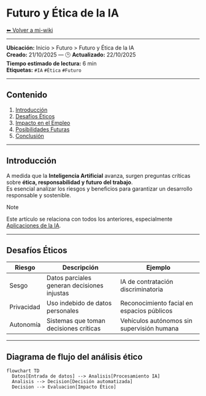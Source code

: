 #  Futuro y Ética de la IA

[⬅ Volver a mi-wiki](mi-wiki.md)

---

 **Ubicación:** Inicio > Futuro > Futuro y Ética de la IA  
 **Creado:** 21/10/2025 — 🕒 **Actualizado:** 22/10/2025  
 **Tiempo estimado de lectura:** 6 min  
 **Etiquetas:** `#IA` `#Ética` `#Futuro`

---

##  Contenido
1. [Introducción](#introducción)  
2. [Desafíos Éticos](#desafíos-éticos)  
3. [Impacto en el Empleo](#impacto-en-el-empleo)  
4. [Posibilidades Futuras](#posibilidades-futuras)  
5. [Conclusión](#conclusión)

---

##  Introducción

A medida que la **Inteligencia Artificial** avanza, surgen preguntas críticas sobre **ética, responsabilidad y futuro del trabajo**.  
Es esencial analizar los riesgos y beneficios para garantizar un desarrollo responsable y sostenible.

> [!NOTE]
> Este artículo se relaciona con todos los anteriores, especialmente [Aplicaciones de la IA](articulo-4.md).

---

##  Desafíos Éticos

|  Riesgo |  Descripción |  Ejemplo |
|------------|----------------|-----------|
| Sesgo | Datos parciales generan decisiones injustas | IA de contratación discriminatoria |
| Privacidad | Uso indebido de datos personales | Reconocimiento facial en espacios públicos |
| Autonomía | Sistemas que toman decisiones críticas | Vehículos autónomos sin supervisión humana |

---

##  Diagrama de flujo del análisis ético

```mermaid
flowchart TD
  Datos[Entrada de datos] --> Analisis[Procesamiento IA]
  Analisis --> Decision[Decisión automatizada]
  Decision --> Evaluacion[Impacto Ético]

